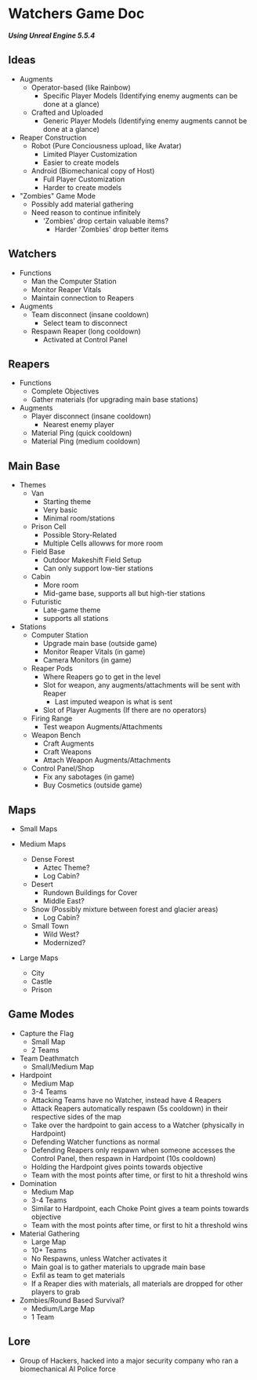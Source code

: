 # Watchers Game Doc
_**Using Unreal Engine 5.5.4**_
## Ideas
- Augments
  - Operator-based (like Rainbow)
    - Specific Player Models (Identifying enemy augments can be done at a glance)
  - Crafted and Uploaded
    - Generic Player Models (Identifying enemy augments cannot be done at a glance)
- Reaper Construction
  - Robot (Pure Conciousness upload, like Avatar)
    - Limited Player Customization
    - Easier to create models
  - Android (Biomechanical copy of Host)
    - Full Player Customization
    - Harder to create models
- "Zombies" Game Mode
  - Possibly add material gathering
  - Need reason to continue infinitely
    - 'Zombies' drop certain valuable items?
      - Harder 'Zombies' drop better items
## Watchers
- Functions
  - Man the Computer Station
  - Monitor Reaper Vitals
  - Maintain connection to Reapers
- Augments
  - Team disconnect (insane cooldown)
    - Select team to disconnect
  - Respawn Reaper (long cooldown)
    - Activated at Control Panel
## Reapers
- Functions
  - Complete Objectives
  - Gather materials (for upgrading main base stations)
- Augments
  - Player disconnect (insane cooldown)
    - Nearest enemy player
  - Material Ping <general> (quick cooldown)
  - Material Ping <specific> (medium cooldown)
## Main Base
- Themes
  - Van
    - Starting theme
    - Very basic
    - Minimal room/stations
  - Prison Cell
    - Possible Story-Related
    - Multiple Cells allowws for more room
  - Field Base
    - Outdoor Makeshift Field Setup
    - Can only support low-tier stations
  - Cabin
    - More room
    - Mid-game base, supports all but high-tier stations
  - Futuristic
    - Late-game theme
    - supports all stations
- Stations
  - Computer Station
    - Upgrade main base (outside game)
    - Monitor Reaper Vitals (in game)
    - Camera Monitors (in game)
  - Reaper Pods
    - Where Reapers go to get in the level
    - Slot for weapon, any augments/attachments will be sent with Reaper
      - Last imputed weapon is what is sent
    - Slot of Player Augments (If there are no operators)
  - Firing Range
      - Test weapon Augments/Attachments
  - Weapon Bench
    - Craft Augments
    - Craft Weapons
    - Attach Weapon Augments/Attachments
  - Control Panel/Shop
    - Fix any sabotages (in game)
    - Buy Cosmetics (outside game)
## Maps
- Small Maps

- Medium Maps
  - Dense Forest
    - Aztec Theme?
    - Log Cabin?
  - Desert
    - Rundown Buildings for Cover
    - Middle East?
  - Snow (Possibly mixture between forest and glacier areas)
    - Log Cabin?
  - Small Town
    - Wild West?
    - Modernized?
- Large Maps
  - City
  - Castle
  - Prison
## Game Modes
- Capture the Flag
  - Small Map
  - 2 Teams
- Team Deathmatch
  - Small/Medium Map
- Hardpoint
  - Medium Map
  - 3-4 Teams
  - Attacking Teams have no Watcher, instead have 4 Reapers
  - Attack Reapers automatically respawn (5s cooldown) in their respective sides of the map
  - Take over the hardpoint to gain access to a Watcher (physically in Hardpoint)
  - Defending Watcher functions as normal
  - Defending Reapers only respawn when someone accesses the Control Panel, then respawn in Hardpoint (10s cooldown)
  - Holding the Hardpoint gives points towards objective
  - Team with the most points after time, or first to hit a threshold wins
- Domination
  - Medium Map
  - 3-4 Teams
  - Similar to Hardpoint, each Choke Point gives a team points towards objective
  - Team with the most points after time, or first to hit a threshold wins
- Material Gathering
  - Large Map
  - 10+ Teams
  - No Respawns, unless Watcher activates it
  - Main goal is to gather materials to upgrade main base
  - Exfil as team to get materials
  - If a Reaper dies with materials, all materials are dropped for other players to grab
- Zombies/Round Based Survival?
  - Medium/Large Map
  - 1 Team
## Lore
- Group of Hackers, hacked into a major security company who ran a biomechanical AI Police force
